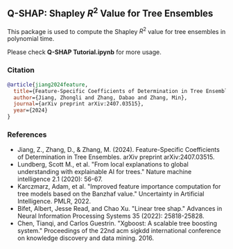 ## Q-SHAP: Shapley $R^2$ Value for Tree Ensembles
This package is used to compute the Shapley $R^2$ value for tree ensembles in polynomial time.

Please check **Q-SHAP Tutorial.ipynb** for more usage.

### Citation
```bibtex
@article{jiang2024feature,
  title={Feature-Specific Coefficients of Determination in Tree Ensembles},
  author={Jiang, Zhongli and Zhang, Dabao and Zhang, Min},
  journal={arXiv preprint arXiv:2407.03515},
  year={2024}
}
```


### References
- Jiang, Z., Zhang, D., & Zhang, M. (2024). Feature-Specific Coefficients of Determination in Tree Ensembles. arXiv preprint arXiv:2407.03515.
- Lundberg, Scott M., et al. "From local explanations to global understanding with explainable AI for trees." Nature machine intelligence 2.1 (2020): 56-67.
- Karczmarz, Adam, et al. "Improved feature importance computation for tree models based on the Banzhaf value." Uncertainty in Artificial Intelligence. PMLR, 2022.
- Bifet, Albert, Jesse Read, and Chao Xu. "Linear tree shap." Advances in Neural Information Processing Systems 35 (2022): 25818-25828.
- Chen, Tianqi, and Carlos Guestrin. "Xgboost: A scalable tree boosting system." Proceedings of the 22nd acm sigkdd international conference on knowledge discovery and data mining. 2016.

